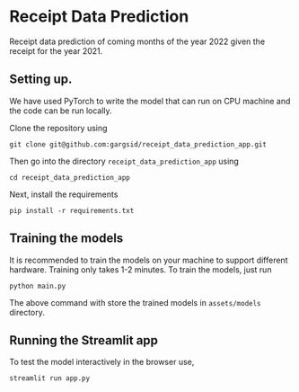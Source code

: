 # Receipt Data Prediction
Receipt data prediction of coming months of the year 2022 given the receipt for the year 2021.

## Setting up. 
We have used PyTorch to write the model that can run on CPU machine and the code can be run locally. 

Clone the repository using

```
git clone git@github.com:gargsid/receipt_data_prediction_app.git
```

Then go into the directory `receipt_data_prediction_app` using

```
cd receipt_data_prediction_app
```

Next, install the requirements

```
pip install -r requirements.txt
```

## Training the models

It is recommended to train the models on your machine to support different hardware. Training only takes 1-2 minutes. To train the models, just run

```
python main.py
```

The above command with store the trained models in `assets/models` directory. 

## Running the Streamlit app

To test the model interactively in the browser use, 

```
streamlit run app.py
```